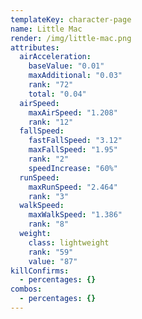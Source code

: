 ```yaml
---
templateKey: character-page
name: Little Mac
render: /img/little-mac.png
attributes:
  airAcceleration:
    baseValue: "0.01"
    maxAdditional: "0.03"
    rank: "72"
    total: "0.04"
  airSpeed:
    maxAirSpeed: "1.208"
    rank: "12"
  fallSpeed:
    fastFallSpeed: "3.12"
    maxFallSpeed: "1.95"
    rank: "2"
    speedIncrease: "60%"
  runSpeed:
    maxRunSpeed: "2.464"
    rank: "3"
  walkSpeed:
    maxWalkSpeed: "1.386"
    rank: "8"
  weight:
    class: lightweight
    rank: "59"
    value: "87"
killConfirms:
  - percentages: {}
combos:
  - percentages: {}
---
```

